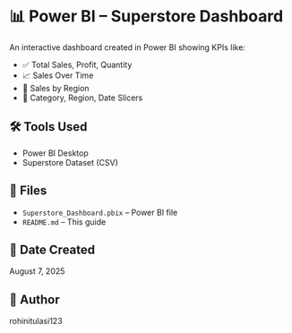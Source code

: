 # 📊 Power BI – Superstore Dashboard

An interactive dashboard created in Power BI showing KPIs like:

- ✅ Total Sales, Profit, Quantity
- 📈 Sales Over Time
- 📍 Sales by Region
- 🧩 Category, Region, Date Slicers

## 🛠 Tools Used
- Power BI Desktop
- Superstore Dataset (CSV)

## 📁 Files
- `Superstore_Dashboard.pbix` – Power BI file
- `README.md` – This guide

## 📅 Date Created
August 7, 2025

## 👤 Author

rohinitulasi123
